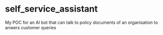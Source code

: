 # self_service_assistant
My POC for an AI bot that can talk to policy documents of an organisation to anwers customer queries
